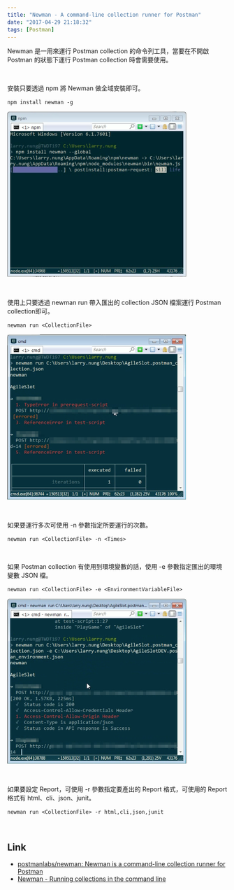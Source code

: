 ```yaml
---
title: "Newman - A command-line collection runner for Postman"
date: "2017-04-29 21:18:32"
tags: [Postman]
---
```



Newman 是一用來運行 Postman collection 的命令列工具，當要在不開啟 Postman 的狀態下運行 Postman collection 時會需要使用。  

<!-- More -->

<br/>


安裝只要透過 npm 將 Newman 做全域安裝即可。  

    npm install newman -g

![1.png](1.png)

<br/>


使用上只要透過 newman run 帶入匯出的 collection JSON 檔案運行 Postman collection即可。  

    newman run <CollectionFile>

![2.png](2.png)

<br/>


如果要運行多次可使用 -n 參數指定所要運行的次數。  

    newman run <CollectionFile> -n <Times>

<br/>


如果 Postman collection 有使用到環境變數的話，使用 -e 參數指定匯出的環境變數 JSON 檔。  

    newman run <CollectionFile> -e <EnvironmentVariableFile>

![3.png](3.png)

<br/>


如果要設定 Report，可使用 -r 參數指定要產出的 Report 格式，可使用的 Report 格式有 html、cli、json、junit。  

    newman run <CollectionFile> -r html,cli,json,junit

<br/>


Link
----
* [postmanlabs/newman: Newman is a command-line collection runner for Postman](https://github.com/postmanlabs/newman)
* [Newman - Running collections in the command line](https://www.getpostman.com/docs/newman_intro)
